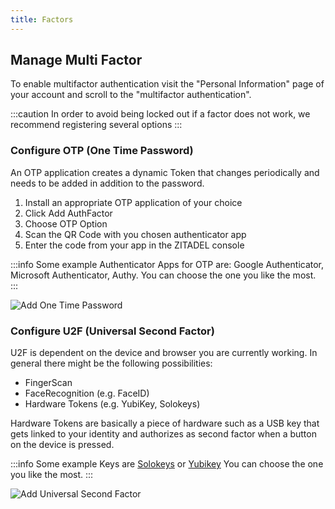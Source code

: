 ```yaml
---
title: Factors
---
```


## Manage Multi Factor

To enable multifactor authentication visit the "Personal Information" page of your account and scroll to the "multifactor authentication".

:::caution
In order to avoid being locked out if a factor does not work, we recommend registering several options
:::

### Configure OTP (One Time Password)

An OTP application creates a dynamic Token that changes periodically and needs to be added in addition to the password. 
1. Install an appropriate OTP application of your choice
2. Click Add AuthFactor
3. Choose OTP Option
4. Scan the QR Code with you chosen authenticator app
5. Enter the code from your app in the ZITADEL console

:::info
Some example Authenticator Apps for OTP are: Google Authenticator, Microsoft Authenticator, Authy. You can choose the one you like the most.
:::

![Add One Time Password](/img/manuals/console_add_otp.gif)

### Configure U2F (Universal Second Factor)

U2F is dependent on the device and browser you are currently working.
In general there might be the following possibilities:
- FingerScan
- FaceRecognition (e.g. FaceID)
- Hardware Tokens (e.g. YubiKey, Solokeys)

Hardware Tokens are basically a piece of hardware such as a USB key that gets linked to your identity and authorizes as second factor when a button on the device is pressed.

:::info
Some example Keys are [Solokeys](https://solokeys.com) or [Yubikey](https://www.yubico.com/) You can choose the one you like the most.
:::

![Add Universal Second Factor](/img/manuals/console_add_u2f.gif)



